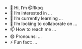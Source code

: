 - 👋 Hi, I’m @Rkoq
- 👀 I’m interested in ...
- 🌱 I’m currently learning ...
- 💞️ I’m looking to collaborate on ...
- 📫 How to reach me ...
- 😄 Pronouns: ...
- ⚡ Fun fact: ...

<!---
Rkoq/Rkoq is a ✨ special ✨ repository because its `README.md` (this file) appears on your GitHub profile.
You can click the Preview link to take a look at your changes.
--->
